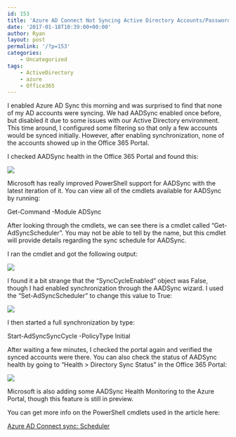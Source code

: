 ```yaml
---
id: 153
title: 'Azure AD Connect Not Syncing Active Directory Accounts/Passwords'
date: '2017-01-18T10:39:00+00:00'
author: Ryan
layout: post
permalink: '/?p=153'
categories:
    - Uncategorized
tags:
    - ActiveDirectory
    - azure
    - Office365
---
```


I enabled Azure AD Sync this morning and was surprised to find that none of my AD accounts were syncing. We had AADSync enabled once before, but disabled it due to some issues with our Active Directory environment. This time around, I configured some filtering so that only a few accounts would be synced initially. However, after enabling synchronization, none of the accounts showed up in the Office 365 Portal.

I checked AADSync health in the Office 365 Portal and found this:

[![](https://geekyryan.com/wp-content/uploads/2017/01/2017-01-18_09h10_36-300x179.png)](https://geekyryan.com/wp-content/uploads/2017/01/2017-01-18_09h10_36.png)

Microsoft has really improved PowerShell support for AADSync with the latest iteration of it. You can view all of the cmdlets available for AADSync by running:

Get-Command -Module ADSync

After looking through the cmdlets, we can see there is a cmdlet called “Get-AdSyncScheduler”. You may not be able to tell by the name, but this cmdlet will provide details regarding the sync schedule for AADSync.

I ran the cmdlet and got the following output:

[![](https://geekyryan.com/wp-content/uploads/2017/01/2017-01-18_09h12_07-300x166.png)](https://geekyryan.com/wp-content/uploads/2017/01/2017-01-18_09h12_07.png)

I found it a bit strange that the “SyncCycleEnabled” object was False, though I had enabled synchronization through the AADSync wizard. I used the “Set-AdSyncScheduler” to change this value to True:

[![](https://geekyryan.com/wp-content/uploads/2017/01/2017-01-18_09h13_41-300x84.png)](https://geekyryan.com/wp-content/uploads/2017/01/2017-01-18_09h13_41.png)

I then started a full synchronization by type:

Start-AdSyncSyncCycle -PolicyType Initial

After waiting a few minutes, I checked the portal again and verified the synced accounts were there. You can also check the status of AADSync health by going to “Health &gt; Directory Sync Status” in the Office 365 Portal:

[![](https://geekyryan.com/wp-content/uploads/2017/01/2017-01-18_09h15_11-300x187.png)](https://geekyryan.com/wp-content/uploads/2017/01/2017-01-18_09h15_11.png)

Microsoft is also adding some AADSync Health Monitoring to the Azure Portal, though this feature is still in preview.

You can get more info on the PowerShell cmdlets used in the article here:

[Azure AD Connect sync: Scheduler](https://docs.microsoft.com/en-us/azure/active-directory/connect/active-directory-aadconnectsync-feature-scheduler)